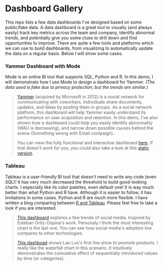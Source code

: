 # Dashboard Gallery

This repo lists a few data dashboards I've designed based on some public/fake data. A data dashboard is a great tool to visually (and always easily) track key metrics across the team and company, identify abnormal trends, and potentially give you some clues to drill down and find opportunities to improve. There are quite a few tools and platforms which we can use to build dashboards, from visualizing to automatically update the data on a regular basis. Below I will show some cases.

### Yammer Dashboard with Mode

Mode is an online BI tool that supports SQL, Python and R. In this demo, I will demonstrate how I use Mode to design a dashboard for Yammer. *(The data used is fake due to privacy protection, but the trends are similar.)*

> [Yammer](https://en.wikipedia.org/wiki/Yammer) (acquired by Microsoft in 2012) is a social network for communicating with coworkers. Individuals share documents, updates, and ideas by posting them in groups. As a social network platform, this dashboard will help Yammer easily understand its performance on user acquisition and retention. In this demo, I've also shown how a dashboard could help you easily identify abnormality (WAU is decreasing), and narrow down possible causes behind the scene (Something wrong with Email compaign). 
> 
> You can view the fully functional and interactive dashboard [here](https://app.mode.com/wctjerry/reports/0b4c0dbe4dab/runs/68f70c1d4180). If that doesn't work for you, you could also take a look at this [static version](https://github.com/wctjerry/dashboards/blob/master/Yammer.pdf).

### Tableau

Tableau is a user-friendly BI tool that doesn't need to write any code (even SQL)! It has very much decreased the threshold to build good-looking charts. I especially like its color palettes, even default one! It is way much better than what Python and R have. Although it is easier to follow, it has limitations in some cases. Python and R are much more flexible. I have written a blog comparing between [R and Tableau](https://wctjerry.github.io/r_vs_tableau/R_vs_Tableau.html). Please feel free to take a look if you are interested.

> [This dashboard](https://public.tableau.com/profile/jerry5570#!/vizhome/social-media/Theriseofsocialmedia) explores a few trends of social media. Inspired by Esteban Ortiz-Ospina's work. Personaly I think the most interesting chart is the last one. You can see how social media's adoption line compares to other technologies. 
> 
> [This dashboad](https://public.tableau.com/profile/jerry5570#!/vizhome/21550/sheet0) shows Lao Luo's first live show to promote products. I really like the waterfall chart in this scenario. It intuitively demonstrates the cumulative effect of sequentially introduced values by time (or categories).